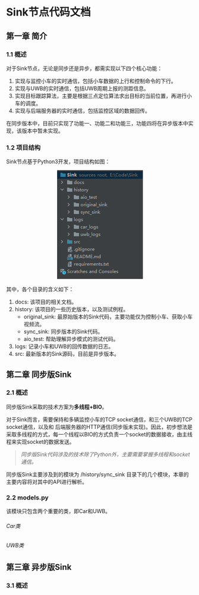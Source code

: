 # Sink节点代码文档

## 第一章 简介

### 1.1 概述

对于Sink节点，无论是同步还是异步，都需实现以下四个核心功能：
1. 实现与监控小车的实时通信，包括小车数据的上行和控制命令的下行。
2. 实现与UWB的实时通信，包括UWB周期上报的测距信息。
3. 实现目标跟踪算法，主要是根据三点定位算法求出目标的当前位置，再进行小车的调度。
4. 实现与后端服务器的实时通信，包括监控区域的数据回传。

在同步版本中，目前只实现了功能一、功能二和功能三，功能四将在异步版本中实现，该版本中暂未实现。

### 1.2 项目结构

Sink节点基于Python3开发，项目结构如图：
<div align="center"> <img src="./pictures/项目结构.png"/> </div>

其中，各个目录的含义如下：
1. docs: 该项目的相关文档。
2. history: 该项目的一些历史版本，以及测试例程。
    * original_sink: 最原始版本的Sink代码，主要功能仅为控制小车、获取小车视频流。
    * sync_sink: 同步版本的Sink代码。
    * aio_test: 帮助理解异步模式的测试代码。
3. logs: 记录小车和UWB的回传数据的日志。
4. src: 最新版本的Sink源码，目前是异步版本。

## 第二章 同步版Sink

### 2.1 概述

同步版Sink采取的技术方案为**多线程+BIO**。

对于Sink而言，需要保持和多辆监控小车的TCP socket通信，和三个UWB的TCP socket通信，以及和 后端服务器的HTTP通信(同步版未实现)。因此，初步想法是采取多线程的方式，每一个线程以BIO的方式负责一个socket的数据接收，由主线程来实现socket的数据发送。

> *同步版Sink代码涉及的技术除了Python外，主要需要掌握多线程和socket通信。*

同步版Sink主要涉及到的模块为 /history/sync_sink 目录下的几个模块，本章的主要内容将对其中的API进行解析。

### 2.2 models.py

该模块只包含两个重要的类，即Car和UWB。

###### Car类


###### UWB类



## 第三章 异步版Sink

### 3.1 概述



